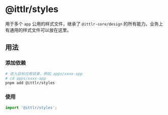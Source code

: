 # @ittlr/styles

用于多个 `app` 公用的样式文件，继承了 `@ittlr-core/design` 的所有能力。业务上有通用的样式文件可以放在这里。

## 用法

### 添加依赖

```bash
# 进入目标应用目录，例如 apps/xxxx-app
# cd apps/xxxx-app
pnpm add @ittlr/styles
```

### 使用

```ts
import '@ittlr/styles';
```
